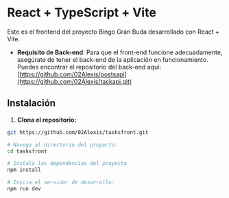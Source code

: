 # React + TypeScript + Vite

Este es el frontend del proyecto Bingo Gran Buda desarrollado con React + Vite.

* **Requisito de Back-end**: Para que el front-end funcione adecuadamente, asegúrate de tener el back-end de la aplicación en funcionamiento. Puedes encontrar el repositorio del back-end aquí: [https://github.com/02Alexis/postsapi](https://github.com/02Alexis/taskapi.git)

## Instalación

1. **Clona el repositorio:**
```bash
git https://github.com/02Alexis/tasksfront.git

# Navega al directorio del proyecto:
cd tasksfront

# Instala las dependencias del proyecto
npm install

# Inicia el servidor de desarrollo:
npm run dev
```
